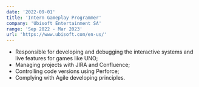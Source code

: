 ```yaml
---
date: '2022-09-01'
title: 'Intern Gameplay Programmer'
company: 'Ubisoft Entertainment SA'
range: 'Sep 2022 - Mar 2023'
url: 'https://www.ubisoft.com/en-us/'
---
```


- Responsible for developing and debugging the interactive systems and live features for games like UNO;
- Managing projects with JIRA and Confluence;
- Controlling code versions using Perforce;
- Complying with Agile developing principles.
